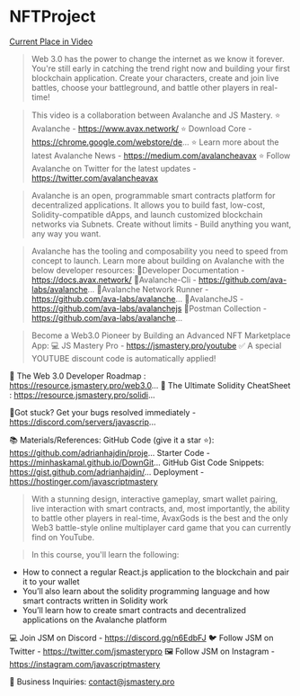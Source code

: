 # NFTProject

[Current Place in Video](https://youtu.be/C9ctoK4M9Bk?t=647)


> Web 3.0 has the power to change the internet as we know it forever. You're still early in catching the trend right now and building your first blockchain application. Create your characters, create and join live battles, choose your battleground, and battle other players in real-time!

> This video is a collaboration between Avalanche and JS Mastery. 
⭐ Avalanche - https://www.avax.network/
⭐ Download Core - https://chrome.google.com/webstore/de...
⭐ Learn more about the latest Avalanche News - https://medium.com/avalancheavax 
⭐ Follow Avalanche on Twitter for the latest updates - https://twitter.com/avalancheavax 

> Avalanche is an open, programmable smart contracts platform for decentralized applications. It allows you to build fast, low-cost, Solidity-compatible dApps, and launch customized blockchain networks via Subnets. Create without limits - Build anything you want, any way you want.

> Avalanche has the tooling and composability you need to speed from concept to launch. Learn more about building on Avalanche with the below developer resources:
📙Developer Documentation - https://docs.avax.network/
📙Avalanche-Cli - https://github.com/ava-labs/avalanche...
📙Avalanche Network Runner - https://github.com/ava-labs/avalanche...
📙AvalancheJS - https://github.com/ava-labs/avalanchejs
📙Postman Collection - https://github.com/ava-labs/avalanche...

> Become a Web3.0 Pioneer by Building an Advanced NFT Marketplace App:
💻 JS Mastery Pro - https://jsmastery.pro/youtube
✅ A special YOUTUBE discount code is automatically applied!

📙 The Web 3.0 Developer Roadmap
: https://resource.jsmastery.pro/web3.0...
📙 The Ultimate Solidity CheatSheet
: https://resource.jsmastery.pro/solidi...

🐛Got stuck? Get your bugs resolved immediately - https://discord.com/servers/javascrip...

📚 Materials/References:
GitHub Code (give it a star ⭐): https://github.com/adrianhajdin/proje...
Starter Code - https://minhaskamal.github.io/DownGit...
GitHub Gist Code Snippets: https://gist.github.com/adrianhajdin/...
Deployment - https://hostinger.com/javascriptmastery

> With a stunning design, interactive gameplay, smart wallet pairing, live interaction with smart contracts, and, most importantly, the ability to battle other players in real-time, AvaxGods is the best and the only Web3 battle-style online multiplayer card game that you can currently find on YouTube.

> In this course, you'll learn the following:
- How to connect a regular React.js application to the blockchain and pair it to your wallet
- You’ll also learn about the solidity programming language and how smart contracts written in Solidity work
- You’ll learn how to create smart contracts and decentralized applications on the Avalanche platform

💻 Join JSM on Discord - https://discord.gg/n6EdbFJ
🐦 Follow JSM on Twitter - https://twitter.com/jsmasterypro
🖼️ Follow JSM on Instagram - https://instagram.com/javascriptmastery

💼 Business Inquiries: contact@jsmastery.pro

